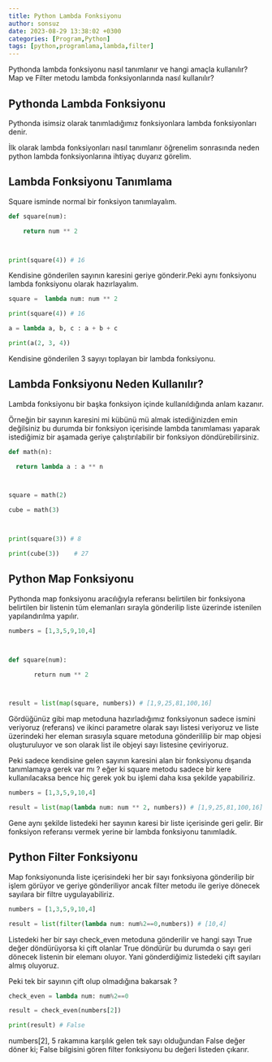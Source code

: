 ```yaml
---
title: Python Lambda Fonksiyonu
author: sonsuz
date: 2023-08-29 13:38:02 +0300
categories: [Program,Python]
tags: [python,programlama,lambda,filter]
---
```




Pythonda lambda fonksiyonu nasıl tanımlanır ve hangi amaçla kullanılır? Map ve Filter metodu lambda fonksiyonlarında nasıl kullanılır?

## Pythonda Lambda Fonksiyonu

Pythonda isimsiz olarak tanımladığımız fonksiyonlara lambda fonksiyonları denir.

İlk olarak lambda fonksiyonları nasıl tanımlanır öğrenelim sonrasında neden python lambda fonksiyonlarına ihtiyaç duyarız görelim.

## Lambda Fonksiyonu Tanımlama

Square isminde normal bir fonksiyon tanımlayalım.

```py
def square(num): 

    return num ** 2



print(square(4)) # 16 
```

Kendisine gönderilen sayının karesini geriye gönderir.Peki aynı fonksiyonu lambda fonksiyonu olarak hazırlayalım.

```py
square =  lambda num: num ** 2

print(square(4)) # 16 
```

```py
a = lambda a, b, c : a + b + c

print(a(2, 3, 4))
```

Kendisine gönderilen 3 sayıyı toplayan bir lambda fonksiyonu.

## Lambda Fonksiyonu Neden Kullanılır?

Lambda fonksiyonu bir başka fonksiyon içinde kullanıldığında anlam kazanır.

Örneğin bir sayının karesini mi kübünü mü almak istediğinizden emin değilsiniz bu durumda bir fonksiyon içerisinde lambda tanımlaması yaparak istediğimiz bir aşamada geriye çalıştırılabilir bir fonksiyon döndürebilirsiniz.

```py
def math(n):

  return lambda a : a ** n



square = math(2)

cube = math(3)



print(square(3)) # 8

print(cube(3))    # 27
```

## Python Map Fonksiyonu

Pythonda map fonksiyonu aracılığıyla referansı belirtilen bir fonksiyona belirtilen bir listenin tüm elemanları sırayla gönderilip liste üzerinde istenilen yapılandırılma yapılır.

```py
numbers = [1,3,5,9,10,4]



def square(num): 

       return num ** 2



result = list(map(square, numbers)) # [1,9,25,81,100,16]
```

Gördüğünüz gibi map metoduna hazırladığımız fonksiyonun sadece ismini veriyoruz (referans) ve ikinci parametre olarak sayı listesi veriyoruz ve liste üzerindeki her eleman sırasıyla square metoduna gönderililip bir map objesi oluşturuluyor ve son olarak list ile objeyi sayı listesine çeviriyoruz.

Peki sadece kendisine gelen sayının karesini alan bir fonksiyonu dışarıda tanımlamaya gerek var mı ? eğer ki square metodu sadece bir kere kullanılacaksa bence hiç gerek yok bu işlemi daha kısa şekilde yapabiliriz.

```py
numbers = [1,3,5,9,10,4]

result = list(map(lambda num: num ** 2, numbers)) # [1,9,25,81,100,16]


```

Gene aynı şekilde listedeki her sayının karesi bir liste içerisinde geri gelir. Bir fonksiyon referansı vermek yerine bir lambda fonksiyonu tanımladık.

## Python Filter Fonksiyonu

Map fonksiyonunda liste içerisindeki her bir sayı fonksiyona gönderilip bir işlem görüyor ve geriye gönderiliyor ancak filter metodu ile geriye dönecek sayılara bir filtre uygulayabiliriz.

```py
numbers = [1,3,5,9,10,4]

result = list(filter(lambda num: num%2==0,numbers)) # [10,4]
```

Listedeki her bir sayı check\_even metoduna gönderilir ve hangi sayı True değer döndürüyorsa ki çift olanlar True döndürür bu durumda o sayı geri dönecek listenin bir elemanı oluyor. Yani gönderdiğimiz listedeki çift sayıları almış oluyoruz.

Peki tek bir sayının çift olup olmadığına bakarsak ?

```py
check_even = lambda num: num%2==0

result = check_even(numbers[2])

print(result) # False
```

numbers[2], 5 rakamına karşılık gelen tek sayı olduğundan False değer döner ki; False bilgisini gören filter fonksiyonu bu değeri listeden çıkarır.
